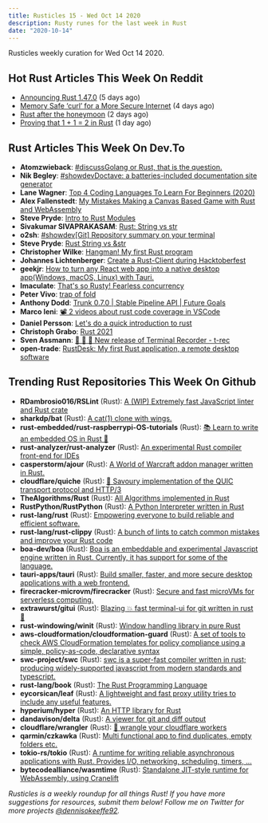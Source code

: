 ```yaml
---
title: Rusticles 15 - Wed Oct 14 2020
description: Rusty runes for the last week in Rust
date: "2020-10-14"
---
```


Rusticles weekly curation for Wed Oct 14 2020.

<Ad />

## Hot Rust Articles This Week On Reddit

- [Announcing Rust 1.47.0](https://www.reddit.com/r/rust/comments/j7d49v/announcing_rust_1470/) (5 days ago)
- [Memory Safe ‘curl’ for a More Secure Internet](https://www.reddit.com/r/rust/comments/j7yegb/memory_safe_curl_for_a_more_secure_internet/) (4 days ago)
- [Rust after the honeymoon](https://www.reddit.com/r/rust/comments/j99o0t/rust_after_the_honeymoon/) (2 days ago)
- [Proving that 1 + 1 = 2 in Rust](https://www.reddit.com/r/rust/comments/j9nnpv/proving_that_1_1_2_in_rust/) (1 day ago)

<Ad />

## Rust Articles This Week On Dev.To

- **Atomzwieback**: [#discussGolang or Rust, that is the question.](https://dev.to/atomzwieback/golang-or-rust-that-is-the-question-57ep)
- **Nik Begley**: [#showdevDoctave: a batteries-included documentation site generator](https://dev.to/doctave/doctave-a-batteries-included-documentation-site-generator-3l2b)
- **Lane Wagner**: [Top 4 Coding Languages To Learn For Beginners (2020)](https://dev.to/wagslane/top-4-coding-languages-to-learn-for-beginners-2020-27ek)
- **Alex Fallenstedt**: [My Mistakes Making a Canvas Based Game with Rust and WebAssembly](https://dev.to/fallenstedt/making-a-canvas-based-game-with-rust-and-webassembly-2l46)
- **Steve Pryde**: [Intro to Rust Modules](https://dev.to/stevepryde/intro-to-rust-modules-3g8k)
- **Sivakumar SIVAPRAKASAM**: [Rust: String vs str](https://dev.to/ssivakumar77/rust-string-vs-str-6p6)
- **o2sh**: [#showdev[Git] Repository summary on your terminal](https://dev.to/o2sh/git-repository-summary-on-your-terminal-52gg)
- **Steve Pryde**: [Rust String vs &str](https://dev.to/stevepryde/rust-string-vs-str-1l93)
- **Christopher Wilke**: [Hangman! My first Rust program](https://dev.to/chriswilke/hangman-my-first-rust-program-36po)
- **Johannes Lichtenberger**: [Create a Rust-Client during Hacktoberfest](https://dev.to/sirixdb/create-a-rust-client-during-hacktoberfest-5al4)
- **geekjr**: [How to turn any React web app into a native desktop app(Windows, macOS, Linux) with Tauri.](https://dev.to/geekjr/how-to-turn-any-react-web-app-into-a-native-desktop-app-windows-macos-linux-with-tauri-4644)
- **Imaculate**: [That's so Rusty! Fearless concurrency](https://dev.to/imaculate3/fearless-concurrency-5fk8)
- **Peter Vivo**: [trap of fold](https://dev.to/pengeszikra/trap-of-fold-4fnb)
- **Anthony Dodd**: [Trunk 0.7.0 | Stable Pipeline API | Future Goals](https://dev.to/thedodd/trunk-0-7-0-stable-pipeline-api-future-goals-cef)
- **Marco Ieni**: [📽 2 videos about rust code coverage in VSCode](https://dev.to/marcoieni/2-videos-about-rust-code-coverage-in-vscode-38kf)
- **Daniel Persson**: [Let's do a quick introduction to rust](https://dev.to/kalaspuffar/let-s-do-a-quick-introduction-to-rust-1pfb)
- **Christoph Grabo**: [Rust 2021](https://dev.to/asaaki/rust-2021-4cn)
- **Sven Assmann**: [🎉 🚀 🍺 New release of Terminal Recorder - t-rec](https://dev.to/5422m4n/new-release-of-terminal-recorder-t-rec-36g0)
- **open-trade**: [RustDesk: My first Rust application, a remote desktop software](https://dev.to/opentrade/rustdesk-my-first-rust-application-gme)

<Ad />

## Trending Rust Repositories This Week On Github

- **RDambrosio016/RSLint** (Rust): [A (WIP) Extremely fast JavaScript linter and Rust crate](https://github.com/RDambrosio016/RSLint)
- **sharkdp/bat** (Rust): [A cat(1) clone with wings.](https://github.com/sharkdp/bat)
- **rust-embedded/rust-raspberrypi-OS-tutorials** (Rust): [📚 Learn to write an embedded OS in Rust 🦀](https://github.com/rust-embedded/rust-raspberrypi-OS-tutorials)
- **rust-analyzer/rust-analyzer** (Rust): [An experimental Rust compiler front-end for IDEs](https://github.com/rust-analyzer/rust-analyzer)
- **casperstorm/ajour** (Rust): [A World of Warcraft addon manager written in Rust.](https://github.com/casperstorm/ajour)
- **cloudflare/quiche** (Rust): [🥧 Savoury implementation of the QUIC transport protocol and HTTP/3](https://github.com/cloudflare/quiche)
- **TheAlgorithms/Rust** (Rust): [All Algorithms implemented in Rust](https://github.com/TheAlgorithms/Rust)
- **RustPython/RustPython** (Rust): [A Python Interpreter written in Rust](https://github.com/RustPython/RustPython)
- **rust-lang/rust** (Rust): [Empowering everyone to build reliable and efficient software.](https://github.com/rust-lang/rust)
- **rust-lang/rust-clippy** (Rust): [A bunch of lints to catch common mistakes and improve your Rust code](https://github.com/rust-lang/rust-clippy)
- **boa-dev/boa** (Rust): [Boa is an embeddable and experimental Javascript engine written in Rust. Currently, it has support for some of the language.](https://github.com/boa-dev/boa)
- **tauri-apps/tauri** (Rust): [Build smaller, faster, and more secure desktop applications with a web frontend.](https://github.com/tauri-apps/tauri)
- **firecracker-microvm/firecracker** (Rust): [Secure and fast microVMs for serverless computing.](https://github.com/firecracker-microvm/firecracker)
- **extrawurst/gitui** (Rust): [Blazing 💥 fast terminal-ui for git written in rust 🦀](https://github.com/extrawurst/gitui)
- **rust-windowing/winit** (Rust): [Window handling library in pure Rust](https://github.com/rust-windowing/winit)
- **aws-cloudformation/cloudformation-guard** (Rust): [A set of tools to check AWS CloudFormation templates for policy compliance using a simple, policy-as-code, declarative syntax](https://github.com/aws-cloudformation/cloudformation-guard)
- **swc-project/swc** (Rust): [swc is a super-fast compiler written in rust; producing widely-supported javascript from modern standards and typescript.](https://github.com/swc-project/swc)
- **rust-lang/book** (Rust): [The Rust Programming Language](https://github.com/rust-lang/book)
- **eycorsican/leaf** (Rust): [A lightweight and fast proxy utility tries to include any useful features.](https://github.com/eycorsican/leaf)
- **hyperium/hyper** (Rust): [An HTTP library for Rust](https://github.com/hyperium/hyper)
- **dandavison/delta** (Rust): [A viewer for git and diff output](https://github.com/dandavison/delta)
- **cloudflare/wrangler** (Rust): [🤠 wrangle your cloudflare workers](https://github.com/cloudflare/wrangler)
- **qarmin/czkawka** (Rust): [Multi functional app to find duplicates, empty folders etc.](https://github.com/qarmin/czkawka)
- **tokio-rs/tokio** (Rust): [A runtime for writing reliable asynchronous applications with Rust. Provides I/O, networking, scheduling, timers, ...](https://github.com/tokio-rs/tokio)
- **bytecodealliance/wasmtime** (Rust): [Standalone JIT-style runtime for WebAssembly, using Cranelift](https://github.com/bytecodealliance/wasmtime)

_Rusticles is a weekly roundup for all things Rust! If you have more suggestions for resources, submit them below! Follow me on Twitter for more projects [@dennisokeeffe92](https://twitter.com/dennisokeeffe92)._
